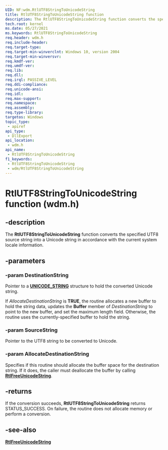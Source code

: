 ```yaml
---
UID: NF:wdm.RtlUTF8StringToUnicodeString
title: RtlUTF8StringToUnicodeString function
description: The RtlUTF8StringToUnicodeString function converts the specified UTF8 source string into a Unicode string in accordance with the current system locale information.
tech.root: kernel
ms.date: 05/27/2021
ms.keywords: RtlUTF8StringToUnicodeString
req.header: wdm.h
req.include-header: 
req.target-type: 
req.target-min-winverclnt: Windows 10, version 2004
req.target-min-winversvr: 
req.kmdf-ver: 
req.umdf-ver: 
req.lib: 
req.dll: 
req.irql: PASSIVE_LEVEL
req.ddi-compliance: 
req.unicode-ansi: 
req.idl: 
req.max-support: 
req.namespace: 
req.assembly: 
req.type-library: 
targetos: Windows
topic_type:
 - apiref
api_type:
 - DllExport
api_location:
 - wdm.h
api_name:
 - RtlUTF8StringToUnicodeString
f1_keywords:
 - RtlUTF8StringToUnicodeString
 - wdm/RtlUTF8StringToUnicodeString
---
```


# RtlUTF8StringToUnicodeString function (wdm.h)

## -description

The **RtlUTF8StringToUnicodeString** function converts the specified UTF8 source string into a Unicode string in accordance with the current system locale information.

## -parameters

### -param DestinationString

Pointer to a [**UNICODE_STRING**](/windows/win32/api/ntdef/ns-ntdef-_unicode_string) structure to hold the converted Unicode string.

If *AllocateDestinationString* is **TRUE**, the routine allocates a new buffer to hold the string data, updates the **Buffer** member of *DestinationString* to point to the new buffer, and set the maximum length field. Otherwise, the routine uses the currently-specified buffer to hold the string.

### -param SourceString

Pointer to the UTF8 string to be converted to Unicode.

### -param AllocateDestinationString

Specifies if this routine should allocate the buffer space for the destination string. If it does, the caller must deallocate the buffer by calling [**RtlFreeUnicodeString**](./nf-wdm-rtlfreeunicodestring.md).

## -returns

If the conversion succeeds, **RtlUTF8StringToUnicodeString** returns STATUS_SUCCESS. On failure, the routine does not allocate memory or perform a conversion.

## -see-also

[**RtlFreeUnicodeString**](./nf-wdm-rtlfreeunicodestring.md)
